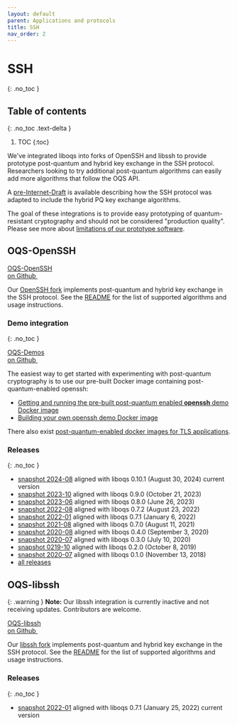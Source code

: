 ```yaml
---
layout: default
parent: Applications and protocols
title: SSH
nav_order: 2
---
```


# SSH
{: .no_toc }

## Table of contents
{: .no_toc .text-delta }

1. TOC
{:toc}


We've integrated liboqs into forks of OpenSSH and libssh to provide prototype post-quantum and hybrid key exchange in the SSH protocol.  Researchers looking to try additional post-quantum algorithms can easily add more algorithms that follow the OQS API.

A [pre-Internet-Draft](https://github.com/open-quantum-safe/openssh/blob/OQS-master/ietf_pre_draft_sike_bike_hybrid_kex.txt) is available describing how the SSH protocol was adapted to include the hybrid PQ key exchange algorithms.

The goal of these integrations is to provide easy prototyping of quantum-resistant cryptography and should not be considered "production quality".  Please see more about [limitations of our prototype software](../about#limitations).

## OQS-OpenSSH

<div class="float-right"><a class="btn btn-purple" href="https://github.com/open-quantum-safe/openssh">OQS-OpenSSH <br> on Github <img src="{{ site.baseurl }}/img/logos/GitHub-Mark-Light-64px.png" style="height: 1em; padding-left: 1em; margin-bottom: -2px;"></a></div>

Our <a href="https://github.com/open-quantum-safe/openssh">OpenSSH fork</a> implements post-quantum and hybrid key exchange in the SSH protocol.
See the [README](https://github.com/open-quantum-safe/openssh/blob/OQS-master/README.md) for the list of supported algorithms and usage instructions.

### Demo integration
{: .no_toc }

<div class="float-right"><a class="btn btn-purple" href="https://github.com/open-quantum-safe/oqs-demos">OQS-Demos <br> on Github <img src="{{ site.baseurl }}/img/logos/GitHub-Mark-Light-64px.png" style="height: 1em; padding-left: 1em; margin-bottom: -2px;"></a></div>

The easiest way to get started with experimenting with post-quantum cryptography is to use our pre-built Docker image containing post-quantum-enabled openssh:

- [Getting and running the pre-built post-quantum enabled **openssh** demo Docker image](https://hub.docker.com/r/openquantumsafe/openssh)
- [Building your own openssh demo Docker image](https://github.com/open-quantum-safe/oqs-demos/tree/main/openssh)

There also exist [post-quantum-enabled docker images for TLS applications](tls#demo-integrations).

### Releases
{: .no_toc }

- [snapshot 2024-08](https://github.com/open-quantum-safe/openssh/releases/tag/OQS-OpenSSH-snapshot-2024-08) aligned with liboqs 0.10.1 (August 30, 2024) <span class="label label-green">current version</span>
- [snapshot 2023-10](https://github.com/open-quantum-safe/openssh/releases/tag/OQS-OpenSSH-snapshot-2023-06) aligned with liboqs 0.9.0 (October 21, 2023)
- [snapshot 2023-06](https://github.com/open-quantum-safe/openssh/releases/tag/OQS-OpenSSH-snapshot-2023-06) aligned with liboqs 0.8.0 (June 26, 2023) 
- [snapshot 2022-08](https://github.com/open-quantum-safe/openssh/releases/tag/OQS-OpenSSH-snapshot-2022-08) aligned with liboqs 0.7.2 (August 23, 2022)
- [snapshot 2022-01](https://github.com/open-quantum-safe/openssh/releases/tag/OQS-OpenSSH-snapshot-2022-01) aligned with liboqs 0.7.1 (January 6, 2022)
- [snapshot 2021-08](https://github.com/open-quantum-safe/openssh/releases/tag/OQS-OpenSSH-snapshot-2021-08) aligned with liboqs 0.7.0 (August 11, 2021)
- [snapshot 2020-08](https://github.com/open-quantum-safe/openssh/releases/tag/OQS-OpenSSH-snapshot-2020-08) aligned with liboqs 0.4.0 (September 3, 2020)
- [snapshot 2020-07](https://github.com/open-quantum-safe/openssh/releases/tag/OQS-OpenSSH-snapshot-2020-07) aligned with liboqs 0.3.0 (July 10, 2020)
- [snapshot 0219-10](https://github.com/open-quantum-safe/openssh/releases/tag/OQS-OpenSSH-snapshot-2019-10) aligned with liboqs 0.2.0 (October 8, 2019)
- [snapshot 2020-07](https://github.com/open-quantum-safe/openssh/releases/tag/OQS-OpenSSH-snapshot-2018-11) aligned with liboqs 0.1.0 (November 13, 2018)
- [all releases](https://github.com/open-quantum-safe/liboqs/releases)

## OQS-libssh

{: .warning }
<b>Note:</b> Our libssh integration is currently inactive and not receiving updates. Contributors are welcome.

<div class="float-right"><a class="btn btn-purple" href="https://github.com/open-quantum-safe/libssh">OQS-libssh <br> on Github <img src="{{ site.baseurl }}/img/logos/GitHub-Mark-Light-64px.png" style="height: 1em; padding-left: 1em; margin-bottom: -2px;"></a></div>

Our <a href="https://github.com/open-quantum-safe/libssh">libssh fork</a> implements post-quantum and hybrid key exchange in the SSH protocol.
See the [README](https://github.com/open-quantum-safe/libssh/blob/OQS-master/README.md) for the list of supported algorithms and usage instructions.

### Releases
{: .no_toc }

- [snapshot 2022-01](https://github.com/open-quantum-safe/libssh/releases/tag/OQS-libssh-snapshot-2022-01) aligned with liboqs 0.7.1 (January 25, 2022) <span class="label label-green">current version</span>
